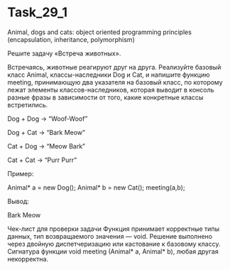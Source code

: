 # Task_29_1
Animal, dogs and cats: object oriented programming principles (encapsulation, inheritance, polymorphism)

Решите задачу «Встреча животных».

Встречаясь, животные реагируют друг на друга. Реализуйте базовый класс Animal, классы-наследники Dog и Cat, и напишите функцию meeting, принимающую два указателя на базовый класс, по которому лежат элементы классов-наследников, которая выводит в консоль разные фразы в зависимости от того, какие конкретные классы встретились.

Dog + Dog → “Woof-Woof”

Dog + Cat → “Bark Meow”

Cat + Dog → “Meow Bark”

Cat + Cat → “Purr Purr”



Пример:

Animal* a = new Dog();
Animal* b = new Cat();
meeting(a,b);


Вывод:

Bark Meow



Чек-лист для проверки задачи
Функция принимает корректные типы данных, тип возвращаемого значения — void.
Решение выполнено через двойную диспетчеризацию или кастование к базовому классу.
Сигнатура функции void meeting (Animal* a, Animal* b), любая другая некорректна.
